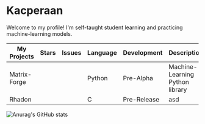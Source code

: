 # Kacperaan
Welcome to my profile!
I'm self-taught student learning and practicing machine-learning models. 

|My Projects|Stars|Issues|Language|Development|Description|
|------------|-----|------|------|------|-----|
|Matrix-Forge|||Python|Pre-Alpha|Machine-Learning Python library|
|Rhadon|||C|Pre-Release|asd|

 ![Anurag's GitHub stats](https://github-readme-stats.vercel.app/api?username=kacperaan&show_icons=true&theme=dark)
